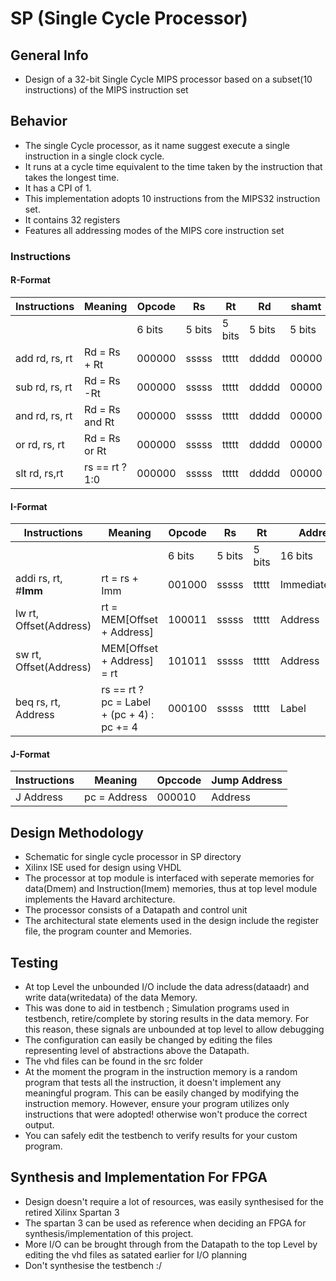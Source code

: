 # SP (Single Cycle Processor)
## General Info 
* Design of a 32-bit Single Cycle MIPS processor based on a subset(10 instructions) of the MIPS instruction set
## Behavior
* The single Cycle processor, as it name suggest execute a single instruction in a single clock cycle.
* It runs at a cycle time equivalent to the time taken by the instruction that takes the longest time.
* It has a CPI of 1.
* This implementation adopts 10 instructions from the MIPS32 instruction set.
* It contains 32 registers
* Features all addressing modes of the MIPS core instruction set

### Instructions 
#### R-Format
| Instructions | Meaning | Opcode | Rs | Rt | Rd | shamt | Funct|
|--------------|---------|--------|----|----|----|-------|------| 
| | | 6 bits| 5 bits | 5 bits | 5 bits | 5 bits | 6 bits|
| add rd, rs, rt| Rd = Rs + Rt | 000000| sssss| ttttt| ddddd| 00000| 100000| 
|sub rd, rs, rt| Rd = Rs -Rt|000000|sssss|ttttt|ddddd|00000| 100010|
|and rd, rs, rt|Rd = Rs and Rt |000000| sssss| ttttt | ddddd| 00000| 100100 |
|or rd, rs, rt|Rd = Rs or Rt |000000| sssss| ttttt | ddddd| 00000| 100101 |
|slt rd, rs,rt |rs == rt ? 1:0 |000000| sssss| ttttt | ddddd| 00000| 101010 |
#### I-Format
| Instructions | Meaning | Opcode | Rs | Rt | Address |
|-|-|-|-|-|-|
|||6 bits| 5  bits | 5 bits | 16 bits |
|addi rs, rt, #**Imm**|rt = rs + Imm |001000| sssss | ttttt | Immediate(Imm)|
|lw rt, Offset(Address) | rt = MEM[Offset + Address] | 100011| sssss | ttttt | Address |
|sw rt, Offset(Address) | MEM[Offset + Address] = rt | 101011 | sssss| ttttt | Address |
|beq rs, rt, Address | rs == rt ? pc = Label + (pc + 4) : pc += 4 | 000100 | sssss | ttttt | Label | 

#### J-Format 
| Instructions | Meaning | Opccode | Jump Address |
|-|-|-|-|
|J Address | pc = Address | 000010 | Address |

## Design Methodology
* Schematic for single cycle processor in SP directory
* Xilinx ISE used for design using VHDL
* The processor at top module is interfaced with seperate memories for data(Dmem) and Instruction(Imem) memories, thus at top level module implements the Havard architecture.
* The processor consists of a Datapath and control unit 
* The architectural state elements used in the design include the register file, the program counter and Memories.

## Testing 
 * At top Level the unbounded I/O include the data adress(dataadr) and write data(writedata) of the data Memory.
 * This was done to aid in testbench ; Simulation programs used in testbench, retire/complete by storing results in the data memory. For this reason, these signals are unbounded at top level to allow debugging
 * The configuration can easily be changed by editing the files representing level of abstractions above the Datapath.
 * The vhd files can be found in the src folder
 * At the moment the program in the instruction memory is a random program that tests all the instruction, it doesn't implement any meaningful program. This can be easily changed by modifying the instruction memory. However, ensure your program utilizes only instructions that were adopted! otherwise won't produce the correct output.
 * You can safely edit the testbench to verify results for your custom program.
 
## Synthesis and Implementation For FPGA
* Design doesn't require a lot of resources, was easily synthesised for the retired Xilinx Spartan 3
* The spartan 3 can be used as reference when deciding an FPGA for synthesis/implementation of this project.
* More I/O can be brought through from the Datapath to the top Level by editing the vhd files as satated earlier for I/O planning
* Don't synthesise the testbench :/
